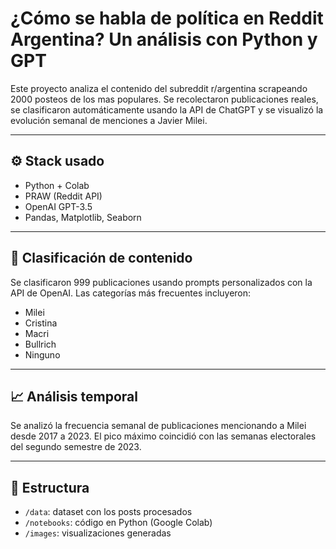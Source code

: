 # ¿Cómo se habla de política en Reddit Argentina? Un análisis con Python y GPT 

Este proyecto analiza el contenido del subreddit r/argentina scrapeando 2000 posteos de los mas populares. Se recolectaron publicaciones reales, se clasificaron automáticamente usando la API de ChatGPT y se visualizó la evolución semanal de menciones a Javier Milei.

---

## ⚙️ Stack usado

- Python + Colab
- PRAW (Reddit API)
- OpenAI GPT-3.5
- Pandas, Matplotlib, Seaborn

---

## 🧠 Clasificación de contenido

Se clasificaron 999 publicaciones usando prompts personalizados con la API de OpenAI. Las categorías más frecuentes incluyeron:

- Milei
- Cristina
- Macri
- Bullrich
- Ninguno

---

## 📈 Análisis temporal

Se analizó la frecuencia semanal de publicaciones mencionando a Milei desde 2017 a 2023. El pico máximo coincidió con las semanas electorales del segundo semestre de 2023.

---

## 📂 Estructura

- `/data`: dataset con los posts procesados
- `/notebooks`: código en Python (Google Colab)
- `/images`: visualizaciones generadas

